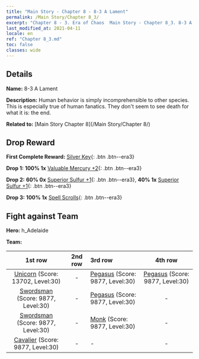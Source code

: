 ```yaml
---
title: "Main Story - Chapter 8 - 8-3 A Lament"
permalink: /Main Story/Chapter 8_3/
excerpt: "Chapter 8 - 3. Era of Chaos  Main Story - Chapter 8_3. 8-3 A Lament"
last_modified_at: 2021-04-11
locale: en
ref: "Chapter 8_3.md"
toc: false
classes: wide
---
```


## Details

 **Name:** 8-3 A Lament

 **Description:** Human behavior is simply incomprehensible to other species. This is especially true of human fanatics. They don't seem to see death for what it is: the end.

 **Related to:** [Main Story Chapter 8](/Main Story/Chapter 8/)

## Drop Reward

 **First Complete Reward:** [Silver Key](/Items/con_693/){: .btn .btn--era3}

 **Drop 1:** **100% 1x** [Valuable Mercury +2](/Items/mat_28/){: .btn .btn--era3}

 **Drop 2:** **60% 0x** [Superior Sulfur +1](/Items/mat_22/){: .btn .btn--era3}, **40% 1x** [Superior Sulfur +1](/Items/mat_22/){: .btn .btn--era3}

 **Drop 3:** **100% 1x** [Spell Scrolls](/Items/con_694/){: .btn .btn--era3}


## Fight against Team
 **Hero:** h_Adelaide

 **Team:**


  | 1st row | 2nd row | 3rd row | 4th row |
  |:----:|:----:|:----|:----:|
  | [Unicorn](/units/Unicorn/) (Score: 13702, Level:30)  | - | [Pegasus](/units/Pegasus/) (Score: 9877, Level:30)  | [Pegasus](/units/Pegasus/) (Score: 9877, Level:30)  |
  | [Swordsman](/units/Swordsman/) (Score: 9877, Level:30)  | - | [Pegasus](/units/Pegasus/) (Score: 9877, Level:30)  | - |
  | [Swordsman](/units/Swordsman/) (Score: 9877, Level:30)  | - | [Monk](/units/Monk/) (Score: 9877, Level:30)  | - |
  | [Cavalier](/units/Cavalier/) (Score: 9877, Level:30)  | - | - | - |


